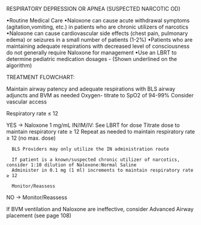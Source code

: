 RESPIRATORY DEPRESSION OR APNEA (SUSPECTED NARCOTIC OD)

•Routine Medical Care
•Naloxone can cause acute withdrawal symptoms (agitation,vomiting, etc.) in patients who are chronic utilizers of narcotics
•Naloxone can cause cardiovascular side effects (chest pain, pulmonary edema) or seizures in a small number of patients (1-2%)
•Patients who are maintaining adequate respirations with decreased level of consciousness do not generally require Naloxone for management
•Use an LBRT to determine pediatric medication dosages - (Shown underlined on the algorithm)

TREATMENT FLOWCHART:

Maintain airway patency and adequate respirations with BLS airway adjuncts and BVM as needed
Oxygen- titrate to SpO2 of 94-99%
Consider vascular access

Respiratory rate ≤ 12

YES → Naloxone 1 mg/mL IN/IM/IV:
      See LBRT for dose
      Titrate dose to maintain respiratory rate ≥ 12
      Repeat as needed to maintain respiratory rate ≥ 12 (no max. dose)
      
      BLS Providers may only utilize the IN administration route
      
      If patient is a known/suspected chronic utilizer of narcotics, consider 1:10 dilution of Naloxone:Normal Saline
      Administer in 0.1 mg (1 ml) increments to maintain respiratory rate ≥ 12
      
      Monitor/Reassess

NO → Monitor/Reassess

If BVM ventilation and Naloxone are ineffective, consider Advanced Airway placement (see page 108)





